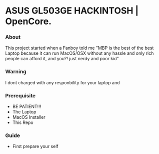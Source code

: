 # ASUS GL503GE HACKINTOSH | OpenCore.

### About
This project started when a Fanboy told me "MBP is the best of the best Laptop because it can run MacOS/OSX without any hassle and only rich people can afford it, and you?! just nerdy and poor kid"

### Warning
I dont charged with any responbility for your laptop and 

### Prerequisite
- BE PATIENT!!!
- The Laptop
- MacOS Installer
- This Repo

### Guide
- First prepare your self